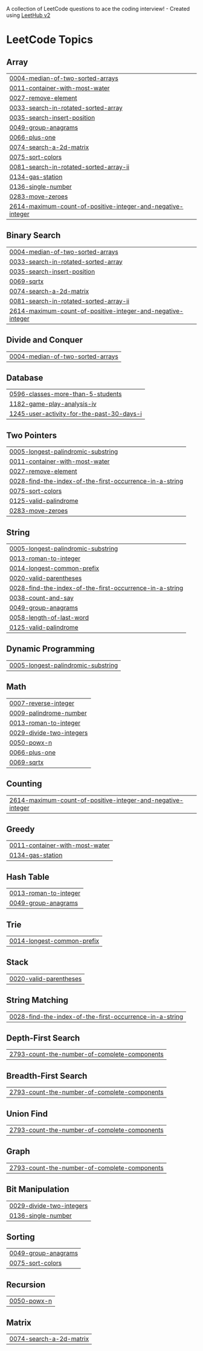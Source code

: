 A collection of LeetCode questions to ace the coding interview! - Created using [LeetHub v2](https://github.com/arunbhardwaj/LeetHub-2.0)
<!---LeetCode Topics Start-->
# LeetCode Topics
## Array
|  |
| ------- |
| [0004-median-of-two-sorted-arrays](https://github.com/DemonicEmperor/Leetcode/tree/master/0004-median-of-two-sorted-arrays) |
| [0011-container-with-most-water](https://github.com/DemonicEmperor/Leetcode/tree/master/0011-container-with-most-water) |
| [0027-remove-element](https://github.com/DemonicEmperor/Leetcode/tree/master/0027-remove-element) |
| [0033-search-in-rotated-sorted-array](https://github.com/DemonicEmperor/Leetcode/tree/master/0033-search-in-rotated-sorted-array) |
| [0035-search-insert-position](https://github.com/DemonicEmperor/Leetcode/tree/master/0035-search-insert-position) |
| [0049-group-anagrams](https://github.com/DemonicEmperor/Leetcode/tree/master/0049-group-anagrams) |
| [0066-plus-one](https://github.com/DemonicEmperor/Leetcode/tree/master/0066-plus-one) |
| [0074-search-a-2d-matrix](https://github.com/DemonicEmperor/Leetcode/tree/master/0074-search-a-2d-matrix) |
| [0075-sort-colors](https://github.com/DemonicEmperor/Leetcode/tree/master/0075-sort-colors) |
| [0081-search-in-rotated-sorted-array-ii](https://github.com/DemonicEmperor/Leetcode/tree/master/0081-search-in-rotated-sorted-array-ii) |
| [0134-gas-station](https://github.com/DemonicEmperor/Leetcode/tree/master/0134-gas-station) |
| [0136-single-number](https://github.com/DemonicEmperor/Leetcode/tree/master/0136-single-number) |
| [0283-move-zeroes](https://github.com/DemonicEmperor/Leetcode/tree/master/0283-move-zeroes) |
| [2614-maximum-count-of-positive-integer-and-negative-integer](https://github.com/DemonicEmperor/Leetcode/tree/master/2614-maximum-count-of-positive-integer-and-negative-integer) |
## Binary Search
|  |
| ------- |
| [0004-median-of-two-sorted-arrays](https://github.com/DemonicEmperor/Leetcode/tree/master/0004-median-of-two-sorted-arrays) |
| [0033-search-in-rotated-sorted-array](https://github.com/DemonicEmperor/Leetcode/tree/master/0033-search-in-rotated-sorted-array) |
| [0035-search-insert-position](https://github.com/DemonicEmperor/Leetcode/tree/master/0035-search-insert-position) |
| [0069-sqrtx](https://github.com/DemonicEmperor/Leetcode/tree/master/0069-sqrtx) |
| [0074-search-a-2d-matrix](https://github.com/DemonicEmperor/Leetcode/tree/master/0074-search-a-2d-matrix) |
| [0081-search-in-rotated-sorted-array-ii](https://github.com/DemonicEmperor/Leetcode/tree/master/0081-search-in-rotated-sorted-array-ii) |
| [2614-maximum-count-of-positive-integer-and-negative-integer](https://github.com/DemonicEmperor/Leetcode/tree/master/2614-maximum-count-of-positive-integer-and-negative-integer) |
## Divide and Conquer
|  |
| ------- |
| [0004-median-of-two-sorted-arrays](https://github.com/DemonicEmperor/Leetcode/tree/master/0004-median-of-two-sorted-arrays) |
## Database
|  |
| ------- |
| [0596-classes-more-than-5-students](https://github.com/DemonicEmperor/Leetcode/tree/master/0596-classes-more-than-5-students) |
| [1182-game-play-analysis-iv](https://github.com/DemonicEmperor/Leetcode/tree/master/1182-game-play-analysis-iv) |
| [1245-user-activity-for-the-past-30-days-i](https://github.com/DemonicEmperor/Leetcode/tree/master/1245-user-activity-for-the-past-30-days-i) |
## Two Pointers
|  |
| ------- |
| [0005-longest-palindromic-substring](https://github.com/DemonicEmperor/Leetcode/tree/master/0005-longest-palindromic-substring) |
| [0011-container-with-most-water](https://github.com/DemonicEmperor/Leetcode/tree/master/0011-container-with-most-water) |
| [0027-remove-element](https://github.com/DemonicEmperor/Leetcode/tree/master/0027-remove-element) |
| [0028-find-the-index-of-the-first-occurrence-in-a-string](https://github.com/DemonicEmperor/Leetcode/tree/master/0028-find-the-index-of-the-first-occurrence-in-a-string) |
| [0075-sort-colors](https://github.com/DemonicEmperor/Leetcode/tree/master/0075-sort-colors) |
| [0125-valid-palindrome](https://github.com/DemonicEmperor/Leetcode/tree/master/0125-valid-palindrome) |
| [0283-move-zeroes](https://github.com/DemonicEmperor/Leetcode/tree/master/0283-move-zeroes) |
## String
|  |
| ------- |
| [0005-longest-palindromic-substring](https://github.com/DemonicEmperor/Leetcode/tree/master/0005-longest-palindromic-substring) |
| [0013-roman-to-integer](https://github.com/DemonicEmperor/Leetcode/tree/master/0013-roman-to-integer) |
| [0014-longest-common-prefix](https://github.com/DemonicEmperor/Leetcode/tree/master/0014-longest-common-prefix) |
| [0020-valid-parentheses](https://github.com/DemonicEmperor/Leetcode/tree/master/0020-valid-parentheses) |
| [0028-find-the-index-of-the-first-occurrence-in-a-string](https://github.com/DemonicEmperor/Leetcode/tree/master/0028-find-the-index-of-the-first-occurrence-in-a-string) |
| [0038-count-and-say](https://github.com/DemonicEmperor/Leetcode/tree/master/0038-count-and-say) |
| [0049-group-anagrams](https://github.com/DemonicEmperor/Leetcode/tree/master/0049-group-anagrams) |
| [0058-length-of-last-word](https://github.com/DemonicEmperor/Leetcode/tree/master/0058-length-of-last-word) |
| [0125-valid-palindrome](https://github.com/DemonicEmperor/Leetcode/tree/master/0125-valid-palindrome) |
## Dynamic Programming
|  |
| ------- |
| [0005-longest-palindromic-substring](https://github.com/DemonicEmperor/Leetcode/tree/master/0005-longest-palindromic-substring) |
## Math
|  |
| ------- |
| [0007-reverse-integer](https://github.com/DemonicEmperor/Leetcode/tree/master/0007-reverse-integer) |
| [0009-palindrome-number](https://github.com/DemonicEmperor/Leetcode/tree/master/0009-palindrome-number) |
| [0013-roman-to-integer](https://github.com/DemonicEmperor/Leetcode/tree/master/0013-roman-to-integer) |
| [0029-divide-two-integers](https://github.com/DemonicEmperor/Leetcode/tree/master/0029-divide-two-integers) |
| [0050-powx-n](https://github.com/DemonicEmperor/Leetcode/tree/master/0050-powx-n) |
| [0066-plus-one](https://github.com/DemonicEmperor/Leetcode/tree/master/0066-plus-one) |
| [0069-sqrtx](https://github.com/DemonicEmperor/Leetcode/tree/master/0069-sqrtx) |
## Counting
|  |
| ------- |
| [2614-maximum-count-of-positive-integer-and-negative-integer](https://github.com/DemonicEmperor/Leetcode/tree/master/2614-maximum-count-of-positive-integer-and-negative-integer) |
## Greedy
|  |
| ------- |
| [0011-container-with-most-water](https://github.com/DemonicEmperor/Leetcode/tree/master/0011-container-with-most-water) |
| [0134-gas-station](https://github.com/DemonicEmperor/Leetcode/tree/master/0134-gas-station) |
## Hash Table
|  |
| ------- |
| [0013-roman-to-integer](https://github.com/DemonicEmperor/Leetcode/tree/master/0013-roman-to-integer) |
| [0049-group-anagrams](https://github.com/DemonicEmperor/Leetcode/tree/master/0049-group-anagrams) |
## Trie
|  |
| ------- |
| [0014-longest-common-prefix](https://github.com/DemonicEmperor/Leetcode/tree/master/0014-longest-common-prefix) |
## Stack
|  |
| ------- |
| [0020-valid-parentheses](https://github.com/DemonicEmperor/Leetcode/tree/master/0020-valid-parentheses) |
## String Matching
|  |
| ------- |
| [0028-find-the-index-of-the-first-occurrence-in-a-string](https://github.com/DemonicEmperor/Leetcode/tree/master/0028-find-the-index-of-the-first-occurrence-in-a-string) |
## Depth-First Search
|  |
| ------- |
| [2793-count-the-number-of-complete-components](https://github.com/DemonicEmperor/Leetcode/tree/master/2793-count-the-number-of-complete-components) |
## Breadth-First Search
|  |
| ------- |
| [2793-count-the-number-of-complete-components](https://github.com/DemonicEmperor/Leetcode/tree/master/2793-count-the-number-of-complete-components) |
## Union Find
|  |
| ------- |
| [2793-count-the-number-of-complete-components](https://github.com/DemonicEmperor/Leetcode/tree/master/2793-count-the-number-of-complete-components) |
## Graph
|  |
| ------- |
| [2793-count-the-number-of-complete-components](https://github.com/DemonicEmperor/Leetcode/tree/master/2793-count-the-number-of-complete-components) |
## Bit Manipulation
|  |
| ------- |
| [0029-divide-two-integers](https://github.com/DemonicEmperor/Leetcode/tree/master/0029-divide-two-integers) |
| [0136-single-number](https://github.com/DemonicEmperor/Leetcode/tree/master/0136-single-number) |
## Sorting
|  |
| ------- |
| [0049-group-anagrams](https://github.com/DemonicEmperor/Leetcode/tree/master/0049-group-anagrams) |
| [0075-sort-colors](https://github.com/DemonicEmperor/Leetcode/tree/master/0075-sort-colors) |
## Recursion
|  |
| ------- |
| [0050-powx-n](https://github.com/DemonicEmperor/Leetcode/tree/master/0050-powx-n) |
## Matrix
|  |
| ------- |
| [0074-search-a-2d-matrix](https://github.com/DemonicEmperor/Leetcode/tree/master/0074-search-a-2d-matrix) |
<!---LeetCode Topics End-->